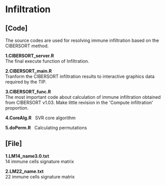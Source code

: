# Infiltration
## [Code]
The source codes are used for resolving immune infiltration based on the CIBERSORT method.

**1.CIBERSORT_server.R**  
The final execute function of Infiltration.

**2.CIBERSORT_main.R**  
Tranform the CIBERSORT infiltration results to interactive graphics data required by the TIP.  

**3.CIBERSORT_func.R**  
The most important code about calculation of immune infiltration obtained from CIBERSORT v1.03. Make little revision in the 'Compute infiltration' proportion.

**4.CoreAlg.R**  
SVR core algorithm  

**5.doPerm.R**   
Calculating permutations  


## [File]
**1.LM14_name3.0.txt**  
14 immune cells signature matrix  

**2.LM22_name.txt**  
22 immune cells signature matrix  
